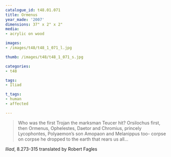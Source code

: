 ```yaml
---
catalogue_id: t48.01.071
title: Ormenus
year_made: '2007'
dimensions: 37" x 2" x 2"
media:
- acrylic on wood

images:
- /images/t48/t48_1_071_l.jpg

thumb: /images/t48/t48_1_071_s.jpg

categories:
- t48

tags:
- Iliad

t_tags:
- human
- affected

---
```


> Who was the first Trojan the marksman Teucer hit?
Orsilochus first, then Ormenus, Ophelestes,
Daetor and Chromius, princely Lycophontes,
Polyaemon’s son Amopaon and Melanippus too-
corpse on corpse he dropped to the earth that rears us all…

_Iliad_, 8.273-315 translated by Robert Fagles
